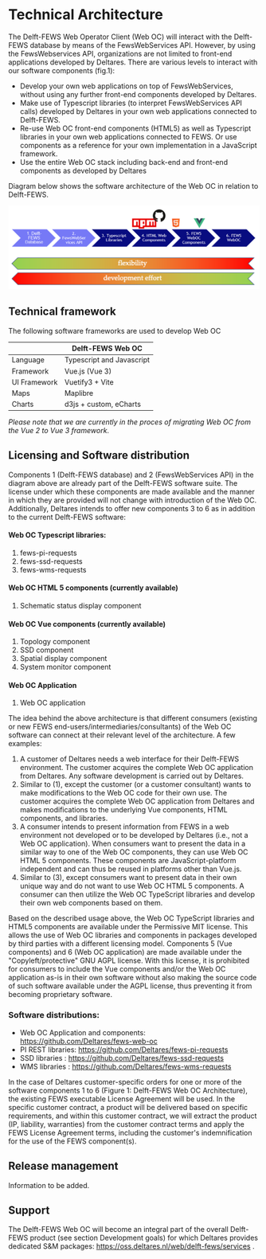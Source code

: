# Technical Architecture

The Delft-FEWS Web Operator Client (Web OC) will interact with the Delft-FEWS database by means of the FewsWebServices API. However, by using the FewsWebservices API, organizations are not limited to front-end applications developed by Deltares. There are various levels to interact with our software components (fig.1):

- Develop your own web applications on top of FewsWebServices, without using any further front-end components developed by Deltares.
- Make use of Typescript libraries (to interpret FewsWebServices API calls) developed by Deltares in your own web applications connected to Delft-FEWS.
- Re-use Web OC front-end components (HTML5) as well as Typescript libraries in your own web applications connected to FEWS. Or use components as a reference for your own implementation in a JavaScript framework.
- Use the entire Web OC stack including back-end and front-end components as developed by Deltares

Diagram below shows the software architecture of the Web OC in relation to Delft-FEWS.

![Web OC diagram](./web_oc_diagram.png)

## Technical framework

The following software frameworks are used to develop Web OC

|              | Delft-FEWS Web OC         |
| ------------ | ------------------------- |
| Language     | Typescript and Javascript |
| Framework    | Vue.js (Vue 3)            |
| UI Framework | Vuetify3 + Vite           |
| Maps         | Maplibre                  |
| Charts       | d3js + custom, eCharts    |

_Please note that we are currently in the proces of migrating Web OC from the Vue 2 to Vue 3 framework_.

## Licensing and Software distribution

Components 1 (Delft-FEWS database) and 2 (FewsWebServices API) in the diagram above are already part of the Delft-FEWS software suite. The license under which these components are made available and the manner in which they are provided will not change with introduction of the Web OC. Additionally, Deltares intends to offer new components 3 to 6 as in addition to the current Delft-FEWS software:

#### Web OC Typescript libraries:

1. fews-pi-requests
2. fews-ssd-requests
3. fews-wms-requests

#### Web OC HTML 5 components (currently available)

1. Schematic status display component

#### Web OC Vue components (currently available)

1. Topology component
2. SSD component
3. Spatial display component
4. System monitor component

#### Web OC Application

1. Web OC application

The idea behind the above architecture is that different consumers (existing or new FEWS end-users/intermediaries/consultants) of the Web OC software can connect at their relevant level of the architecture. A few examples:

1. A customer of Deltares needs a web interface for their Delft-FEWS environment. The customer acquires the complete Web OC application from Deltares. Any software development is carried out by Deltares.
2. Similar to (1), except the customer (or a customer consultant) wants to make modifications to the Web OC code for their own use. The customer acquires the complete Web OC application from Deltares and makes modifications to the underlying Vue components, HTML components, and libraries.
3. A consumer intends to present information from FEWS in a web environment not developed or to be developed by Deltares (i.e., not a Web OC application). When consumers want to present the data in a similar way to one of the Web OC components, they can use Web OC HTML 5 components. These components are JavaScript-platform independent and can thus be reused in platforms other than Vue.js.
4. Similar to (3), except consumers want to present data in their own unique way and do not want to use Web OC HTML 5 components. A consumer can then utilize the Web OC TypeScript libraries and develop their own web components based on them.

Based on the described usage above, the Web OC TypeScript libraries and HTML5 components are available under the Permissive MIT license. This allows the use of Web OC libraries and components in packages developed by third parties with a different licensing model.
Components 5 (Vue components) and 6 (Web OC application) are made available under the "Copyleft/protective" GNU AGPL license. With this license, it is prohibited for consumers to include the Vue components and/or the Web OC application as-is in their own software without also making the source code of such software available under the AGPL license, thus preventing it from becoming proprietary software.

### Software distributions:

- Web OC Application and components: https://github.com/Deltares/fews-web-oc
- PI REST libraries: https://github.com/Deltares/fews-pi-requests
- SSD libraries : https://github.com/Deltares/fews-ssd-requests
- WMS libraries : https://github.com/Deltares/fews-wms-requests

In the case of Deltares customer-specific orders for one or more of the software components 1 to 6 (Figure 1: Delft-FEWS Web OC Architecture), the existing FEWS executable License Agreement will be used. In the specific customer contract, a product will be delivered based on specific requirements, and within this customer contract, we will extract the product (IP, liability, warranties) from the customer contract terms and apply the FEWS License Agreement terms, including the customer's indemnification for the use of the FEWS component(s).

## Release management

Information to be added.

## Support

The Delft-FEWS Web OC will become an integral part of the overall Delft-FEWS product (see section Development goals) for which Deltares provides dedicated S&M packages: https://oss.deltares.nl/web/delft-fews/services .
